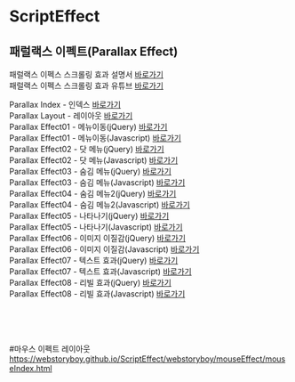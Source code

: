 # ScriptEffect

## 패럴랙스 이펙트(Parallax Effect)<br>

패럴랙스 이펙스 스크롤링 효과 설명서 <a href="https://wtss.tistory.com/category/%EC%8A%A4%ED%81%AC%EB%A6%BD%ED%8A%B8%20%ED%9A%A8%EA%B3%BC/04%20PARALLAX%20EFFECT">바로가기</a><br>
패럴랙스 이펙스 스크롤링 효과 유튜브 <a href="https://www.youtube.com/watch?v=v7qAG4wbGuM&list=PL4UVBBIc6giLyo7D6eY2dSCLKDrhChkSD">바로가기</a>

Parallax Index - 인덱스 <a href="https://webstoryboy.github.io/ScriptEffect/webstoryboy/parallaxEffect/parallaxIndex.html">바로가기</a><br>
Parallax Layout - 레이아웃 <a href="https://webstoryboy.github.io/ScriptEffect/webstoryboy/parallaxEffect/parallaxLayout.html">바로가기</a><br>
Parallax Effect01 - 메뉴이동(jQuery) <a href="https://webstoryboy.github.io/ScriptEffect/webstoryboy/parallaxEffect/parallaxEffect01-jquery.html">바로가기</a><br>
Parallax Effect01 - 메뉴이동(Javascript) <a href="https://webstoryboy.github.io/ScriptEffect/webstoryboy/parallaxEffect/parallaxEffect01-javascript.html">바로가기</a><br>
Parallax Effect02 - 닷 메뉴(jQuery) <a href="https://webstoryboy.github.io/ScriptEffect/webstoryboy/parallaxEffect/parallaxEffect02-jquery.html">바로가기</a><br>
Parallax Effect02 - 닷 메뉴(Javascript) <a href="https://webstoryboy.github.io/ScriptEffect/webstoryboy/parallaxEffect/parallaxEffect02-javascript.html">바로가기</a><br>
Parallax Effect03 - 숨김 메뉴(jQuery) <a href="https://webstoryboy.github.io/ScriptEffect/webstoryboy/parallaxEffect/parallaxEffect03-jquery.html">바로가기</a><br>
Parallax Effect03 - 숨김 메뉴(Javascript) <a href="https://webstoryboy.github.io/ScriptEffect/webstoryboy/parallaxEffect/parallaxEffect03-javascript.html">바로가기</a><br>
Parallax Effect04 - 숨김 메뉴2(jQuery) <a href="https://webstoryboy.github.io/ScriptEffect/webstoryboy/parallaxEffect/parallaxEffect04-jquery.html">바로가기</a><br>
Parallax Effect04 - 숨김 메뉴2(Javascript) <a href="https://webstoryboy.github.io/ScriptEffect/webstoryboy/parallaxEffect/parallaxEffect04-javascript.html">바로가기</a><br>
Parallax Effect05 - 나타나기(jQuery) <a href="https://webstoryboy.github.io/ScriptEffect/webstoryboy/parallaxEffect/parallaxEffect05-jquery.html">바로가기</a><br>
Parallax Effect05 - 나타나기(Javascript) <a href="https://webstoryboy.github.io/ScriptEffect/webstoryboy/parallaxEffect/parallaxEffect05-javascript.html">바로가기</a><br>
Parallax Effect06 - 이미지 이질감(jQuery) <a href="https://webstoryboy.github.io/ScriptEffect/webstoryboy/parallaxEffect/parallaxEffect06-jquery.html">바로가기</a><br>
Parallax Effect06 - 이미지 이질감(Javascript) <a href="https://webstoryboy.github.io/ScriptEffect/webstoryboy/parallaxEffect/parallaxEffect06-javascript.html">바로가기</a><br>
Parallax Effect07 - 텍스트 효과(jQuery) <a href="https://webstoryboy.github.io/ScriptEffect/webstoryboy/parallaxEffect/parallaxEffect07-jquery.html">바로가기</a><br>
Parallax Effect07 - 텍스트 효과(Javascript) <a href="https://webstoryboy.github.io/ScriptEffect/webstoryboy/parallaxEffect/parallaxEffect07-javascript.html">바로가기</a><br>
Parallax Effect08 - 리빌 효과(jQuery) <a href="https://webstoryboy.github.io/ScriptEffect/webstoryboy/parallaxEffect/parallaxEffect08-jquery.html">바로가기</a><br>
Parallax Effect08 - 리빌 효과(Javascript) <a href="https://webstoryboy.github.io/ScriptEffect/webstoryboy/parallaxEffect/parallaxEffect08-javascript.html">바로가기</a><br>

<br>
<br>
<br>



#마우스 이펙트 레이아웃<br>
https://webstoryboy.github.io/ScriptEffect/webstoryboy/mouseEffect/mouseIndex.html<br>
